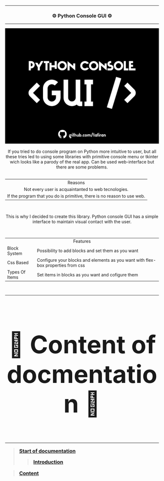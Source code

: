 	
<hr name="start" />

<!-- name of project -->
<h3 align="center">
 <b>⚙ Python Console GUI ⚙</b>
</h3>

	
<hr />

<!-- introduction  -->
<img name="i1" src="https://github.com/tafiran/Python-Console-GUI/blob/main/media/blovk.png" alt="illustration 1"></img>

<!-- socials -->
<div class="vk" width="50" height="30" color="red">

</div>

<div class="facebook">

</div>

<div class="instagram">

</div>

	
<!-- first block paragraph -->
<div align="center" text-align="justify"> 
If you tried to do console program on Python more intuitive to user, but all these tries led to using some libraries with primitive console menu or tkinter wich looks like a parody of the real app. Can be used web-interface but there are some problems. 
</div> <br />

<!-- reasons why do i create this lib -->
<table align="center">
	<tbody>
	  <tr>
				<td colspan="2" align="center">Reasons</td>
			</tr>
			<tr>
				<td align="center">Not every user is acquaintanted to web tecnologies.</td>
			</tr>
			<tr>
				<td align="center">If the program that you do is primitive, there is no reason to use web.</td>
			</tr>
		</tbody>
</table> <br />
<p align="center">This is why I decided to create this library. Python console GUI has a simple interface to maintain visual contact with the user.</p><br />

<!-- features of library -->
<table align="center">
	<tbody>
  <tr>
			<td colspan="2" align="center">Features</td>
		</tr>
		<tr>
			<td>Block System</td>
			<td>Possibility to add blocks and set them as you want</td>
		</tr>
		<tr>
			<td>Css Based</td>
			<td>Configure your blocks and elements as you want with flex-box properties from css</td>
		</tr>
		<tr>
			<td>Types Of Items</td>
			<td>Set items in blocks as you want and cofigure them</td>
		</tr>
	</tbody>
</table> <br />

	
<hr name="content" />

<!-- Content of documentation -->
<h3 align="center" style="font-size: 80px;" id="#content">
 📜 Content of docmentation 📜
<h3> 
	
	
<hr />
	
<!-- content -->
<blockquote><p><a href="#start">Start of documentation</a></p>
	<blockquote><p><a href="#i1">Introduction</a></p></blockquote>
</blockquote>
	
<blockquote><p><a href="#content">Content</a></p></blockquote>

